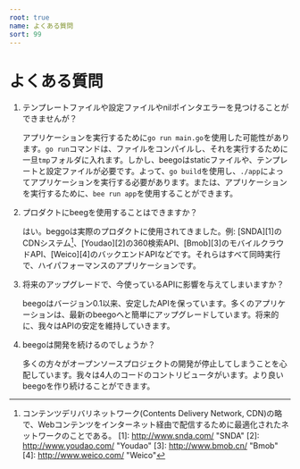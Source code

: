 ```yaml
---
root: true
name: よくある質問
sort: 99
---
```


# よくある質問

1. テンプレートファイルや設定ファイルやnilポインタエラーを見つけることができませんが？

    アプリケーションを実行するために`go run main.go`を使用した可能性があります。`go run`コマンドは、ファイルをコンパイルし、それを実行するために一旦`tmp`フォルダに入れます。しかし、beegoはstaticファイルや、テンプレートと設定ファイルが必要です。よって、`go build`を使用し、`./app`によってアプリケーションを実行する必要があります。または、アプリケーションを実行するために、`bee run app`を使用することができます。

2. プロダクトにbeegを使用することはできますか？

    はい。beggoは実際のプロダクトに使用されてきました。例: [SNDA][1]のCDNシステム[^訳注]、[Youdao][2]の360検索API、[Bmob][3]のモバイルクラウドAPI、[Weico][4]のバックエンドAPIなどです。それらはすべて同時実行で、ハイパフォーマンスのアプリケーションです。

[^訳注]: コンテンツデリバリネットワーク(Contents Delivery Network, CDN)の略で、Webコンテンツをインターネット経由で配信するために最適化されたネットワークのことである。
[1]: http://www.snda.com/       "SNDA"
[2]: http://www.youdao.com/     "Youdao"
[3]: http://www.bmob.cn/        "Bmob"
[4]: http://www.weico.com/      "Weico"
 
3. 将来のアップグレードで、今使っているAPIに影響を与えてしまいますか？

    beegoはバージョン0.1以来、安定したAPIを保っています。多くのアプリケーションは、最新のbeegoへと簡単にアップグレードしています。将来的に、我々はAPIの安定を維持していきます。

4. beegoは開発を続けるのでしょうか？

    多くの方々がオープンソースプロジェクトの開発が停止してしまうことを心配しています。我々は4人のコードのコントリビュータがいます。より良いbeegoを作り続けることができます。
